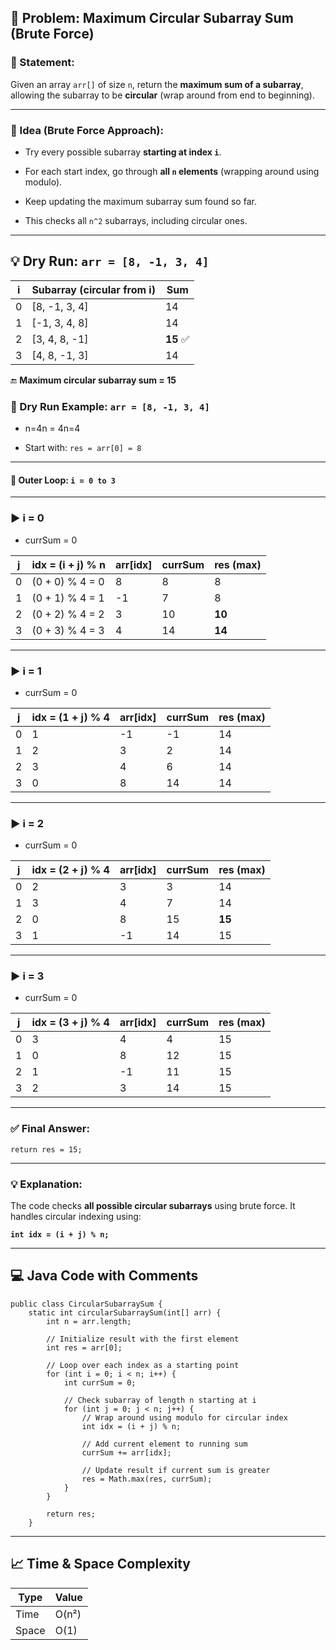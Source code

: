 ## 📘 Problem: Maximum Circular Subarray Sum (Brute Force)

### 🔹 Statement:

Given an array `arr[]` of size `n`, return the **maximum sum of a subarray**, allowing the subarray to be **circular** (wrap around from end to beginning).

---

### 🧠 Idea (Brute Force Approach):

- Try every possible subarray **starting at index `i`**.
    
- For each start index, go through **all `n` elements** (wrapping around using modulo).
    
- Keep updating the maximum subarray sum found so far.
    
- This checks all `n^2` subarrays, including circular ones.
    

---

## 💡 Dry Run: `arr = [8, -1, 3, 4]`

|i|Subarray (circular from i)|Sum|
|---|---|---|
|0|[8, -1, 3, 4]|14|
|1|[-1, 3, 4, 8]|14|
|2|[3, 4, 8, -1]|**15** ✅|
|3|[4, 8, -1, 3]|14|

🔚 **Maximum circular subarray sum = 15**

### 🧪 Dry Run Example: `arr = [8, -1, 3, 4]`

- n=4n = 4n=4
    
- Start with: `res = arr[0] = 8`
    

---

#### 🔁 Outer Loop: `i = 0 to 3`

---

### ▶ i = 0

- currSum = 0
    

|j|idx = (i + j) % n|arr[idx]|currSum|res (max)|
|---|---|---|---|---|
|0|(0 + 0) % 4 = 0|8|8|8|
|1|(0 + 1) % 4 = 1|-1|7|8|
|2|(0 + 2) % 4 = 2|3|10|**10**|
|3|(0 + 3) % 4 = 3|4|14|**14**|

---

### ▶ i = 1

- currSum = 0
    

|j|idx = (1 + j) % 4|arr[idx]|currSum|res (max)|
|---|---|---|---|---|
|0|1|-1|-1|14|
|1|2|3|2|14|
|2|3|4|6|14|
|3|0|8|14|14|

---

### ▶ i = 2

- currSum = 0
    

|j|idx = (2 + j) % 4|arr[idx]|currSum|res (max)|
|---|---|---|---|---|
|0|2|3|3|14|
|1|3|4|7|14|
|2|0|8|15|**15**|
|3|1|-1|14|15|

---

### ▶ i = 3

- currSum = 0
    

|j|idx = (3 + j) % 4|arr[idx]|currSum|res (max)|
|---|---|---|---|---|
|0|3|4|4|15|
|1|0|8|12|15|
|2|1|-1|11|15|
|3|2|3|14|15|

---

### ✅ Final Answer:

`return res = 15;`

---

### 💡 Explanation:

The code checks **all possible circular subarrays** using brute force. It handles circular indexing using:

**`int idx = (i + j) % n;`**

---

## 💻 Java Code with Comments

```
public class CircularSubarraySum {
    static int circularSubarraySum(int[] arr) {
        int n = arr.length;

        // Initialize result with the first element
        int res = arr[0];

        // Loop over each index as a starting point
        for (int i = 0; i < n; i++) {
            int currSum = 0;

            // Check subarray of length n starting at i
            for (int j = 0; j < n; j++) {
                // Wrap around using modulo for circular index
                int idx = (i + j) % n;

                // Add current element to running sum
                currSum += arr[idx];

                // Update result if current sum is greater
                res = Math.max(res, currSum);
            }
        }

        return res;
    }
```
---

## 📈 Time & Space Complexity

| Type  | Value |
| ----- | ----- |
| Time  | O(n²) |
| Space | O(1)  |